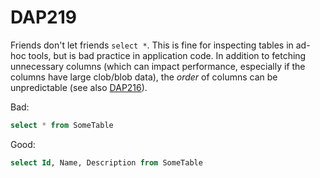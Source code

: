 ﻿# DAP219

Friends don't let friends `select *`. This is fine for inspecting tables in ad-hoc tools, but is bad practice in application code.
In addition to fetching unnecessary columns (which can impact performance, especially if the columns have large clob/blob data),
the *order* of columns can be unpredictable (see also [DAP216](DAP216)).

Bad:

``` sql
select * from SomeTable
```

Good:

``` sql
select Id, Name, Description from SomeTable
```
